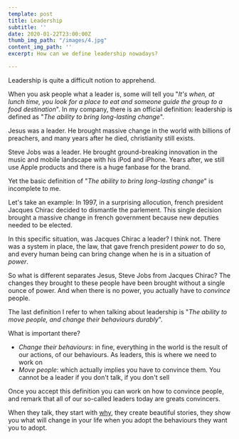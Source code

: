 ```yaml
---
template: post
title: Leadership
subtitle: ''
date: 2020-01-22T23:00:00Z
thumb_img_path: "/images/4.jpg"
content_img_path: ''
excerpt: How can we define leadership nowadays?

---
```

Leadership is quite a difficult notion to apprehend.

When you ask people what a leader is, some will tell you "_It's when, at lunch time, you look for a place to eat and someone guide the group to a food destination_". In my company, there is an official definition: leadership is defined as "_The ability to bring long-lasting change_".

Jesus was a leader. He brought massive change in the world with billions of preachers, and many years after he died, christianity still exists.

Steve Jobs was a leader. He brought ground-breaking innovation in the music and mobile landscape with his iPod and iPhone. Years after, we still use Apple products and there is a huge fanbase for the brand.

Yet the basic definition of "_The ability to bring long-lasting change_" is incomplete to me.

Let's take an example: In 1997, in a surprising allocution, french president Jacques Chirac decided to dismantle the parlement. This single decision brought a massive change in french government because new deputies needed to be elected.

In this specific situation, was Jacques Chirac a leader? I think not. There was a system in place, the law, that gave french president _power_ to do so, and every human being can bring change when he is in a situation of _power_.

So what is different separates Jesus, Steve Jobs from Jacques Chirac? The changes they brought to these people have been brought without a single ounce of power. And when there is no power, you actually have to _convince_ people.

The last definition I refer to when talking about leadership is "_The ability to move people, and change their behaviours durably_".

What is important there?

* _Change their behaviours_: in fine, everything in the world is the result of our actions, of our behaviours. As leaders, this is where we need to work on
* _Move people_: which actually implies you have to convince them. You cannot be a leader if you don't talk, if you don't sell

Once you accept this definition you can work on how to convince people, and remark that all of our so-called leaders today are greats convincers.

When they talk, they start with [why](https://www.youtube.com/watch?v=u4ZoJKF_VuA), they create beautiful stories, they show you what will change in your life when you adopt the behaviours they want you to adopt.